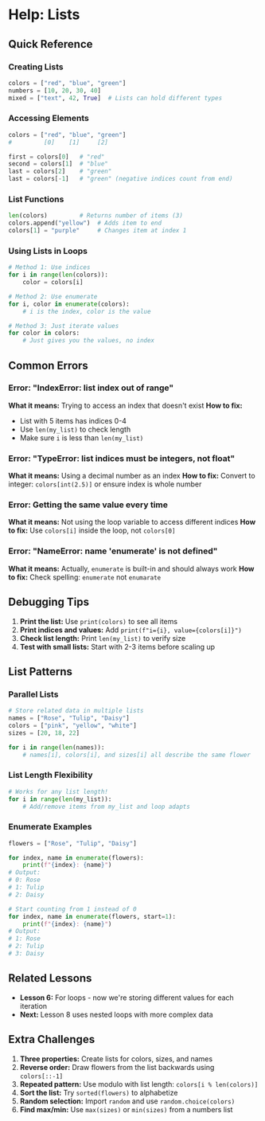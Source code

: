# Help: Lists

## Quick Reference

### Creating Lists
```python
colors = ["red", "blue", "green"]
numbers = [10, 20, 30, 40]
mixed = ["text", 42, True]  # Lists can hold different types
```

### Accessing Elements
```python
colors = ["red", "blue", "green"]
#         [0]    [1]     [2]

first = colors[0]   # "red"
second = colors[1]  # "blue"
last = colors[2]    # "green"
last = colors[-1]   # "green" (negative indices count from end)
```

### List Functions
```python
len(colors)         # Returns number of items (3)
colors.append("yellow")  # Adds item to end
colors[1] = "purple"     # Changes item at index 1
```

### Using Lists in Loops
```python
# Method 1: Use indices
for i in range(len(colors)):
    color = colors[i]

# Method 2: Use enumerate
for i, color in enumerate(colors):
    # i is the index, color is the value

# Method 3: Just iterate values
for color in colors:
    # Just gives you the values, no index
```

## Common Errors

### Error: "IndexError: list index out of range"
**What it means:** Trying to access an index that doesn't exist
**How to fix:**
- List with 5 items has indices 0-4
- Use `len(my_list)` to check length
- Make sure `i` is less than `len(my_list)`

### Error: "TypeError: list indices must be integers, not float"
**What it means:** Using a decimal number as an index
**How to fix:** Convert to integer: `colors[int(2.5)]` or ensure index is whole number

### Error: Getting the same value every time
**What it means:** Not using the loop variable to access different indices
**How to fix:** Use `colors[i]` inside the loop, not `colors[0]`

### Error: "NameError: name 'enumerate' is not defined"
**What it means:** Actually, `enumerate` is built-in and should always work
**How to fix:** Check spelling: `enumerate` not `enumarate`

## Debugging Tips

1. **Print the list:** Use `print(colors)` to see all items
2. **Print indices and values:** Add `print(f"i={i}, value={colors[i]}")`
3. **Check list length:** Print `len(my_list)` to verify size
4. **Test with small lists:** Start with 2-3 items before scaling up

## List Patterns

### Parallel Lists
```python
# Store related data in multiple lists
names = ["Rose", "Tulip", "Daisy"]
colors = ["pink", "yellow", "white"]
sizes = [20, 18, 22]

for i in range(len(names)):
    # names[i], colors[i], and sizes[i] all describe the same flower
```

### List Length Flexibility
```python
# Works for any list length!
for i in range(len(my_list)):
    # Add/remove items from my_list and loop adapts
```

### Enumerate Examples
```python
flowers = ["Rose", "Tulip", "Daisy"]

for index, name in enumerate(flowers):
    print(f"{index}: {name}")
# Output:
# 0: Rose
# 1: Tulip
# 2: Daisy

# Start counting from 1 instead of 0
for index, name in enumerate(flowers, start=1):
    print(f"{index}: {name}")
# Output:
# 1: Rose
# 2: Tulip
# 3: Daisy
```

## Related Lessons
- **Lesson 6:** For loops - now we're storing different values for each iteration
- **Next:** Lesson 8 uses nested loops with more complex data

## Extra Challenges

1. **Three properties:** Create lists for colors, sizes, and names
2. **Reverse order:** Draw flowers from the list backwards using `colors[::-1]`
3. **Repeated pattern:** Use modulo with list length: `colors[i % len(colors)]`
4. **Sort the list:** Try `sorted(flowers)` to alphabetize
5. **Random selection:** Import `random` and use `random.choice(colors)`
6. **Find max/min:** Use `max(sizes)` or `min(sizes)` from a numbers list
